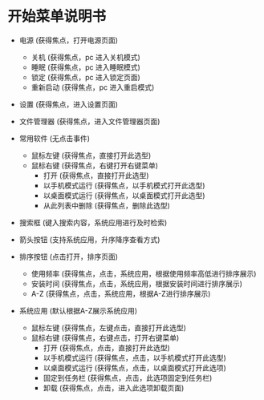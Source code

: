 # 开始菜单说明书
  - 电源    (获得焦点，打开电源页面)
    - 关机   (获得焦点，pc 进入关机模式)
    - 睡眠   (获得焦点，pc 进入睡眠模式)
    - 锁定   (获得焦点，pc 进入锁定页面)
    - 重新启动   (获得焦点，pc 进入重启模式)

  - 设置   (获得焦点，进入设置页面)

  - 文件管理器    (获得焦点，进入文件管理器页面)

  - 常用软件    (无点击事件)
    - 鼠标左键    (获得焦点，直接打开此选型)
    - 鼠标右键    (获得焦点，右键打开右键菜单)
      - 打开    (获得焦点，直接打开此选型)
      - 以手机模式运行    (获得焦点，以手机模式打开此选型)
      - 以桌面模式运行    (获得焦点，以桌面模式打开此选型)
      - 从此列表中删除    (获得焦点，删除此选型)

  - 搜索框     (键入搜索内容，系统应用进行及时检索)

  - 箭头按钮     (支持系统应用，升序降序查看方式)

  - 排序按钮    (点击打开，排序页面)
    - 使用频率    (获得焦点，点击，系统应用，根据使用频率高低进行排序展示)
    - 安装时间    (获得焦点，点击，系统应用，根据安装时间进行排序展示)
    - A-Z     (获得焦点，点击，系统应用，根据A-Z进行排序展示)

  - 系统应用     (默认根据A-Z展示系统应用)
    - 鼠标左键     (获得焦点，左键点击，直接打开此选型)
    - 鼠标右键      (获得焦点，右键点击，打开右键菜单)
      - 打开     (获得焦点，点击，直接打开此选型)
      - 以手机模式运行     (获得焦点，点击，以手机模式打开此选型)
      - 以桌面模式运行     (获得焦点，点击，以桌面模式打开此选项)
      - 固定到任务栏     (获得焦点，点击，此选项固定到任务栏)
      - 卸载     (获得焦点，点击，进入此选项卸载页面)
